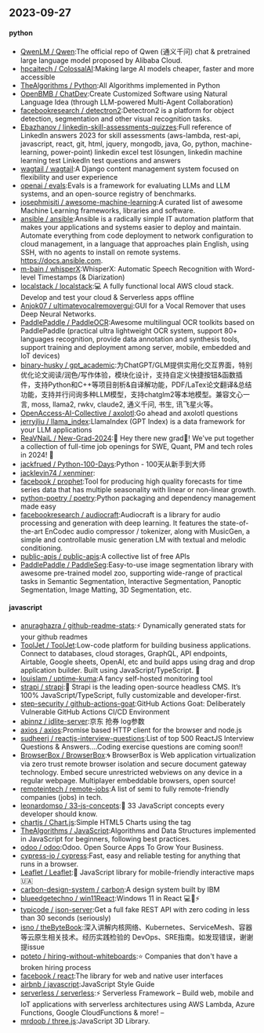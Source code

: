 ## 2023-09-27

#### python
* [QwenLM / Qwen](https://github.com/QwenLM/Qwen):The official repo of Qwen (通义千问) chat & pretrained large language model proposed by Alibaba Cloud.
* [hpcaitech / ColossalAI](https://github.com/hpcaitech/ColossalAI):Making large AI models cheaper, faster and more accessible
* [TheAlgorithms / Python](https://github.com/TheAlgorithms/Python):All Algorithms implemented in Python
* [OpenBMB / ChatDev](https://github.com/OpenBMB/ChatDev):Create Customized Software using Natural Language Idea (through LLM-powered Multi-Agent Collaboration)
* [facebookresearch / detectron2](https://github.com/facebookresearch/detectron2):Detectron2 is a platform for object detection, segmentation and other visual recognition tasks.
* [Ebazhanov / linkedin-skill-assessments-quizzes](https://github.com/Ebazhanov/linkedin-skill-assessments-quizzes):Full reference of LinkedIn answers 2023 for skill assessments (aws-lambda, rest-api, javascript, react, git, html, jquery, mongodb, java, Go, python, machine-learning, power-point) linkedin excel test lösungen, linkedin machine learning test LinkedIn test questions and answers
* [wagtail / wagtail](https://github.com/wagtail/wagtail):A Django content management system focused on flexibility and user experience
* [openai / evals](https://github.com/openai/evals):Evals is a framework for evaluating LLMs and LLM systems, and an open-source registry of benchmarks.
* [josephmisiti / awesome-machine-learning](https://github.com/josephmisiti/awesome-machine-learning):A curated list of awesome Machine Learning frameworks, libraries and software.
* [ansible / ansible](https://github.com/ansible/ansible):Ansible is a radically simple IT automation platform that makes your applications and systems easier to deploy and maintain. Automate everything from code deployment to network configuration to cloud management, in a language that approaches plain English, using SSH, with no agents to install on remote systems. https://docs.ansible.com.
* [m-bain / whisperX](https://github.com/m-bain/whisperX):WhisperX: Automatic Speech Recognition with Word-level Timestamps (& Diarization)
* [localstack / localstack](https://github.com/localstack/localstack):💻 A fully functional local AWS cloud stack. Develop and test your cloud & Serverless apps offline
* [Anjok07 / ultimatevocalremovergui](https://github.com/Anjok07/ultimatevocalremovergui):GUI for a Vocal Remover that uses Deep Neural Networks.
* [PaddlePaddle / PaddleOCR](https://github.com/PaddlePaddle/PaddleOCR):Awesome multilingual OCR toolkits based on PaddlePaddle (practical ultra lightweight OCR system, support 80+ languages recognition, provide data annotation and synthesis tools, support training and deployment among server, mobile, embedded and IoT devices)
* [binary-husky / gpt_academic](https://github.com/binary-husky/gpt_academic):为ChatGPT/GLM提供实用化交互界面，特别优化论文阅读/润色/写作体验，模块化设计，支持自定义快捷按钮&函数插件，支持Python和C++等项目剖析&自译解功能，PDF/LaTex论文翻译&总结功能，支持并行问询多种LLM模型，支持chatglm2等本地模型。兼容文心一言, moss, llama2, rwkv, claude2, 通义千问, 书生, 讯飞星火等。
* [OpenAccess-AI-Collective / axolotl](https://github.com/OpenAccess-AI-Collective/axolotl):Go ahead and axolotl questions
* [jerryjliu / llama_index](https://github.com/jerryjliu/llama_index):LlamaIndex (GPT Index) is a data framework for your LLM applications
* [ReaVNaiL / New-Grad-2024](https://github.com/ReaVNaiL/New-Grad-2024):👋 Hey there new grad🎉! We've put together a collection of full-time job openings for SWE, Quant, PM and tech roles in 2024! 🚀
* [jackfrued / Python-100-Days](https://github.com/jackfrued/Python-100-Days):Python - 100天从新手到大师
* [jacklevin74 / xenminer](https://github.com/jacklevin74/xenminer):
* [facebook / prophet](https://github.com/facebook/prophet):Tool for producing high quality forecasts for time series data that has multiple seasonality with linear or non-linear growth.
* [python-poetry / poetry](https://github.com/python-poetry/poetry):Python packaging and dependency management made easy
* [facebookresearch / audiocraft](https://github.com/facebookresearch/audiocraft):Audiocraft is a library for audio processing and generation with deep learning. It features the state-of-the-art EnCodec audio compressor / tokenizer, along with MusicGen, a simple and controllable music generation LM with textual and melodic conditioning.
* [public-apis / public-apis](https://github.com/public-apis/public-apis):A collective list of free APIs
* [PaddlePaddle / PaddleSeg](https://github.com/PaddlePaddle/PaddleSeg):Easy-to-use image segmentation library with awesome pre-trained model zoo, supporting wide-range of practical tasks in Semantic Segmentation, Interactive Segmentation, Panoptic Segmentation, Image Matting, 3D Segmentation, etc.

#### javascript
* [anuraghazra / github-readme-stats](https://github.com/anuraghazra/github-readme-stats):⚡ Dynamically generated stats for your github readmes
* [ToolJet / ToolJet](https://github.com/ToolJet/ToolJet):Low-code platform for building business applications. Connect to databases, cloud storages, GraphQL, API endpoints, Airtable, Google sheets, OpenAI, etc and build apps using drag and drop application builder. Built using JavaScript/TypeScript. 🚀
* [louislam / uptime-kuma](https://github.com/louislam/uptime-kuma):A fancy self-hosted monitoring tool
* [strapi / strapi](https://github.com/strapi/strapi):🚀 Strapi is the leading open-source headless CMS. It’s 100% JavaScript/TypeScript, fully customizable and developer-first.
* [step-security / github-actions-goat](https://github.com/step-security/github-actions-goat):GitHub Actions Goat: Deliberately Vulnerable GitHub Actions CI/CD Environment
* [abinnz / jdlite-server](https://github.com/abinnz/jdlite-server):京东 抢券 log参数
* [axios / axios](https://github.com/axios/axios):Promise based HTTP client for the browser and node.js
* [sudheerj / reactjs-interview-questions](https://github.com/sudheerj/reactjs-interview-questions):List of top 500 ReactJS Interview Questions & Answers....Coding exercise questions are coming soon!!
* [BrowserBox / BrowserBox](https://github.com/BrowserBox/BrowserBox):🌀 BrowserBox is Web application virtualization via zero trust remote browser isolation and secure document gateway technology. Embed secure unrestricted webviews on any device in a regular webpage. Multiplayer embeddable browsers, open source!
* [remoteintech / remote-jobs](https://github.com/remoteintech/remote-jobs):A list of semi to fully remote-friendly companies (jobs) in tech.
* [leonardomso / 33-js-concepts](https://github.com/leonardomso/33-js-concepts):📜 33 JavaScript concepts every developer should know.
* [chartjs / Chart.js](https://github.com/chartjs/Chart.js):Simple HTML5 Charts using the <canvas> tag
* [TheAlgorithms / JavaScript](https://github.com/TheAlgorithms/JavaScript):Algorithms and Data Structures implemented in JavaScript for beginners, following best practices.
* [odoo / odoo](https://github.com/odoo/odoo):Odoo. Open Source Apps To Grow Your Business.
* [cypress-io / cypress](https://github.com/cypress-io/cypress):Fast, easy and reliable testing for anything that runs in a browser.
* [Leaflet / Leaflet](https://github.com/Leaflet/Leaflet):🍃 JavaScript library for mobile-friendly interactive maps 🇺🇦
* [carbon-design-system / carbon](https://github.com/carbon-design-system/carbon):A design system built by IBM
* [blueedgetechno / win11React](https://github.com/blueedgetechno/win11React):Windows 11 in React 💻🌈⚡
* [typicode / json-server](https://github.com/typicode/json-server):Get a full fake REST API with zero coding in less than 30 seconds (seriously)
* [isno / theByteBook](https://github.com/isno/theByteBook):深入讲解内核网络、Kubernetes、ServiceMesh、容器等云原生相关技术。经历实践检验的 DevOps、SRE指南。如发现错误，谢谢提issue
* [poteto / hiring-without-whiteboards](https://github.com/poteto/hiring-without-whiteboards):⭐️ Companies that don't have a broken hiring process
* [facebook / react](https://github.com/facebook/react):The library for web and native user interfaces
* [airbnb / javascript](https://github.com/airbnb/javascript):JavaScript Style Guide
* [serverless / serverless](https://github.com/serverless/serverless):⚡ Serverless Framework – Build web, mobile and IoT applications with serverless architectures using AWS Lambda, Azure Functions, Google CloudFunctions & more! –
* [mrdoob / three.js](https://github.com/mrdoob/three.js):JavaScript 3D Library.
